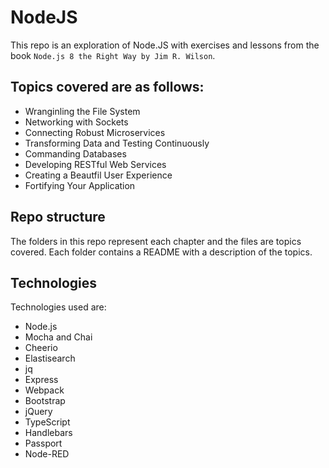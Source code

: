 # NodeJS

This repo is an exploration of Node.JS with exercises and lessons from the book `Node.js 8 the Right Way by Jim R. Wilson`.

## Topics covered are as follows:
- Wranginling the File System
- Networking with Sockets
- Connecting Robust Microservices
- Transforming Data and Testing Continuously
- Commanding Databases
- Developing RESTful Web Services
- Creating a Beautfil User Experience
- Fortifying Your Application

## Repo structure
The folders in this repo represent each chapter and the files are topics covered. Each folder contains a README with a description of the topics.

## Technologies
Technologies used are:
- Node.js
- Mocha and Chai
- Cheerio
- Elastisearch
- jq
- Express
- Webpack
- Bootstrap
- jQuery
- TypeScript
- Handlebars
- Passport
- Node-RED
